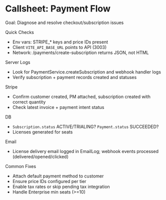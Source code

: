 # Callsheet: Payment Flow

Goal: Diagnose and resolve checkout/subscription issues

Quick Checks
- Env vars: STRIPE_* keys and price IDs present
- Client `VITE_API_BASE_URL` points to API (3003)
- Network: /payments/create-subscription returns JSON, not HTML

Server Logs
- Look for PaymentService.createSubscription and webhook handler logs
- Verify subscription + payment records created and statuses

Stripe
- Confirm customer created, PM attached, subscription created with correct quantity
- Check latest invoice + payment intent status

DB
- `Subscription.status` ACTIVE/TRIALING? `Payment.status` SUCCEEDED?
- Licenses generated for seats

Email
- License delivery email logged in EmailLog; webhook events processed (delivered/opened/clicked)

Common Fixes
- Attach default payment method to customer
- Ensure price IDs configured per tier
- Enable tax rates or skip pending tax integration
- Handle Enterprise min seats (>=10)
